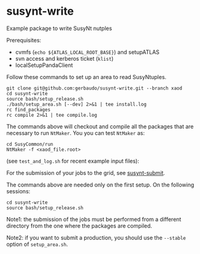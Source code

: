 susynt-write
============

Example package to write SusyNt nutples

Prerequisites:
- cvmfs (`echo ${ATLAS_LOCAL_ROOT_BASE}`) and setupATLAS
- svn access and kerberos ticket (`klist`)
- localSetupPandaClient

Follow these commands to set up an area to read SusyNtuples.

```
git clone git@github.com:gerbaudo/susynt-write.git --branch xaod
cd susynt-write
source bash/setup_release.sh
./bash/setup_area.sh [--dev] 2>&1 | tee install.log
rc find_packages
rc compile 2>&1 | tee compile.log
```

The commands above will checkout and compile all the packages that are
necessary to run `NtMaker`. You you can test `NtMaker` as:
```
cd SusyCommon/run
NtMaker -f <xaod_file.root>
```
(see `test_and_log.sh` for recent example input files):

For the submission of your jobs to the grid, see
[susynt-submit](https://github.com/gerbaudo/susynt-submit).

The commands above are needed only on the first setup.
On the following sessions:
```
cd susynt-write
source bash/setup_release.sh
```

Note1: the submission of the jobs must be performed from a
different directory from the one where the packages are compiled.

Note2: if you want to submit a production, you should use the
`--stable` option of `setup_area.sh`.
